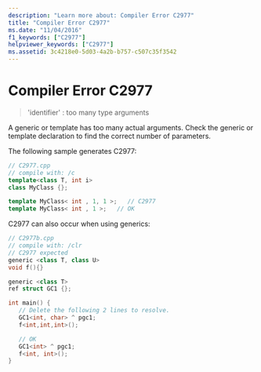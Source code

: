 ```yaml
---
description: "Learn more about: Compiler Error C2977"
title: "Compiler Error C2977"
ms.date: "11/04/2016"
f1_keywords: ["C2977"]
helpviewer_keywords: ["C2977"]
ms.assetid: 3c4218e0-5d03-4a2b-b757-c507c35f3542
---
```

# Compiler Error C2977

> 'identifier' : too many type arguments

A generic or template has too many actual arguments. Check the generic or template declaration to find the correct number of parameters.

The following sample generates C2977:

```cpp
// C2977.cpp
// compile with: /c
template<class T, int i>
class MyClass {};

template MyClass< int , 1, 1 >;   // C2977
template MyClass< int , 1 >;   // OK
```

C2977 can also occur when using generics:

```cpp
// C2977b.cpp
// compile with: /clr
// C2977 expected
generic <class T, class U>
void f(){}

generic <class T>
ref struct GC1 {};

int main() {
   // Delete the following 2 lines to resolve.
   GC1<int, char> ^ pgc1;
   f<int,int,int>();

   // OK
   GC1<int> ^ pgc1;
   f<int, int>();
}
```
